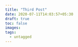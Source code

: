 ```yaml
---
title: "Third Post"
date: 2020-07-11T14:03:57+05:30
draft: true
toc: false
images:
tags: 
  - untagged
---
```


